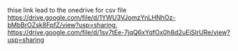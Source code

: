 thise link lead to the onedrive for csv file 
https://drive.google.com/file/d/1YWU3VJomzYnLHNhOz-bMbBrOZsk8FpfZ/view?usp=sharing, https://drive.google.com/file/d/1sv7tEe-7jqQ6xYqfOx0h8d2uEjSIrURe/view?usp=sharing

